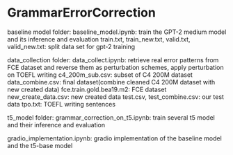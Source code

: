 # GrammarErrorCorrection
baseline model folder:
baseline_model.ipynb: train the GPT-2 medium model and its inference and evaluation
train.txt, train_new.txt, valid.txt, valid_new.txt: split data set for gpt-2 training

data_collection folder:
data_collect.ipynb: retrieve real error patterns from FCE dataset and reverse them as perturbation schemes, apply perturbation on TOEFL writing
c4_200m_sub.csv: subset of C4 200M dataset
data_combine.csv: final dataset(combine cleaned C4 200M dataset with new created data)
fce.train.gold.bea19.m2: FCE dataset
new_create_data.csv: new created data
test.csv, test_combine.csv: our test data
tpo.txt: TOEFL writing sentences

t5_model folder:
grammar_correction_on_t5.ipynb: train several t5 model and their inference and evaluation

gradio_implementation.ipynb: gradio implementation of the baseline model and the t5-base model

